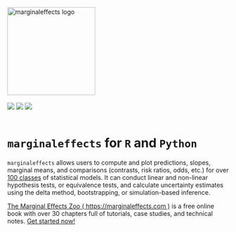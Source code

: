 
<a href="http://marginaleffects.com">
<img src="https://user-images.githubusercontent.com/987057/134899484-e3392510-2e94-4c39-9830-53356fa5feed.png" align="center" alt="marginaleffects logo" width="200" />
</a> <br><br>
<img src="https://github.com/vincentarelbundock/marginaleffects/workflows/R-CMD-check/badge.svg">
<img src="https://img.shields.io/badge/license-GPLv3-blue">
<a href = "https://marginaleffects.com" target = "_blank"><img src="https://img.shields.io/static/v1?label=Website&message=Visit&color=blue"></a>
<br><br>
<h1>
<code>marginaleffects</code> for <code>R</code> and <code>Python</code>
</h1>

`marginaleffects` allows users to compute and plot predictions, slopes,
marginal means, and comparisons (contrasts, risk ratios, odds, etc.) for
over [100
classes](https://marginaleffects.com/vignettes/supported_models/) of
statistical models. It can conduct linear and non-linear hypothesis
tests, or equivalence tests, and calculate uncertainty estimates using
the delta method, bootstrapping, or simulation-based inference.

[The Marginal Effects Zoo ( https://marginaleffects.com
)](https://marginaleffects.com/) is a free online book with over 30
chapters full of tutorials, case studies, and technical notes. [Get
started now!](https://marginaleffects.com/get_started/)

